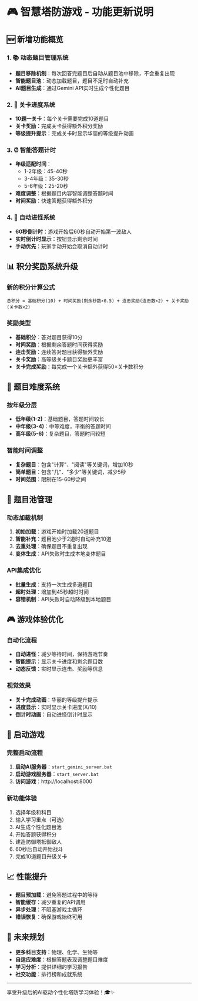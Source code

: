 # 🎮 智慧塔防游戏 - 功能更新说明

## 🆕 新增功能概览

### 1. 📚 动态题目管理系统
- **题目移除机制**：每次回答完题目后自动从题目池中移除，不会重复出现
- **智能题目池**：动态加载题目，题目不足时自动补充
- **AI题目生成**：通过Gemini API实时生成个性化题目

### 2. 🎯 关卡进度系统
- **10题一关卡**：每个关卡需要完成10道题目
- **关卡奖励**：完成关卡获得额外积分奖励
- **等级提升提示**：完成关卡时显示华丽的等级提升动画

### 3. ⏰ 智能答题计时
- **年级适配时间**：
  - 1-2年级：45-40秒
  - 3-4年级：35-30秒
  - 5-6年级：25-20秒
- **难度调整**：根据题目内容智能调整答题时间
- **时间奖励**：快速答题获得额外积分

### 4. 🤖 自动进怪系统
- **60秒倒计时**：游戏开始后60秒自动开始第一波敌人
- **实时倒计时显示**：按钮显示剩余时间
- **手动优先**：玩家手动开始会取消自动计时

## 📊 积分奖励系统升级

### 新的积分计算公式
```
总积分 = 基础积分(10) + 时间奖励(剩余秒数×0.5) + 连击奖励(连击数×2) + 关卡奖励(关卡数×2)
```

### 奖励类型
- **基础积分**：答对题目获得10分
- **时间奖励**：根据剩余答题时间获得奖励
- **连击奖励**：连续答对题目获得额外奖励
- **关卡奖励**：高等级关卡题目奖励更丰富
- **关卡完成奖励**：每完成一个关卡额外获得50×关卡数积分

## 🎯 题目难度系统

### 按年级分层
- **低年级(1-2)**：基础题目，答题时间较长
- **中年级(3-4)**：中等难度，平衡的答题时间
- **高年级(5-6)**：复杂题目，答题时间较短

### 智能时间调整
- **复杂题目**：包含"计算"、"阅读"等关键词，增加10秒
- **简单题目**：包含"几"、"多少"等关键词，减少5秒
- **时间范围**：限制在15-60秒之间

## 🔄 题目池管理

### 动态加载机制
1. **初始加载**：游戏开始时加载20道题目
2. **智能补充**：题目池少于2道时自动补充10道
3. **去重处理**：确保题目不重复出现
4. **变体生成**：API失败时生成本地变体题目

### API集成优化
- **批量生成**：支持一次生成多道题目
- **超时处理**：增加到45秒超时时间
- **容错机制**：API失败时自动降级到本地题目

## 🎮 游戏体验优化

### 自动化流程
- **自动进怪**：减少等待时间，保持游戏节奏
- **智能提示**：显示关卡进度和剩余题目数
- **动态反馈**：实时显示连击、奖励等信息

### 视觉效果
- **关卡完成动画**：华丽的等级提升提示
- **进度显示**：实时显示关卡进度(X/10)
- **倒计时动画**：自动进怪倒计时显示

## 🚀 启动游戏

### 完整启动流程
1. **启动AI服务器**：`start_gemini_server.bat`
2. **启动游戏服务器**：`start_server.bat`
3. **访问游戏**：http://localhost:8000

### 新功能体验
1. 选择年级和科目
2. 输入学习重点（可选）
3. AI生成个性化题目池
4. 开始答题获得积分
5. 建造防御塔抵御敌人
6. 60秒后自动开始战斗
7. 完成10道题目升级关卡

## 📈 性能提升

- **题目预加载**：避免答题过程中的等待
- **智能缓存**：减少重复的API调用
- **异步处理**：不阻塞游戏主循环
- **错误恢复**：确保游戏始终可用

## 🔮 未来规划

- **更多科目支持**：物理、化学、生物等
- **自适应难度**：根据答题表现调整题目难度
- **学习分析**：提供详细的学习报告
- **社交功能**：排行榜和成就系统

---

享受升级后的AI驱动个性化塔防学习体验！🎓✨ 